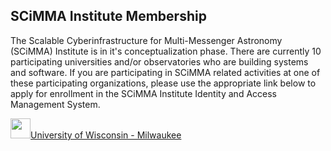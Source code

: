 ## SCiMMA Institute Membership
The Scalable Cyberinfrastructure for Multi-Messenger Astronomy (SCiMMA) Institute is in it's conceptualization phase. There are currently 10 participating universities and/or observatories who are building systems and software. If you are participating in SCiMMA related activities at one of these participating organizations, please use the appropriate link below to apply for enrollment in the SCiMMA Institute Identity and Access Management System.

<img src='https://uwm.edu/wp-content/uploads/2016/12/uwm-seo-logo.jpg' height=32>[University of Wisconsin - Milwaukee](https://registry.scimma.org/registry/co_petitions/start/coef:29)
